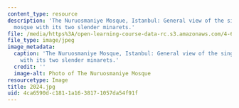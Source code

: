 ```yaml
---
content_type: resource
description: 'The Nuruosmaniye Mosque, Istanbul: General view of the single domed
  mosque with its two slender minarets.'
file: /media/https%3A/open-learning-course-data-rc.s3.amazonaws.com/4-614-religious-architecture-and-islamic-cultures-fall-2002/4ca6590dc1811a1638171057da54f91f_2024.jpg
file_type: image/jpeg
image_metadata:
  caption: 'The Nuruosmaniye Mosque, Istanbul: General view of the single domed mosque
    with its two slender minarets.'
  credit: ''
  image-alt: Photo of The Nuruosmaniye Mosque
resourcetype: Image
title: 2024.jpg
uid: 4ca6590d-c181-1a16-3817-1057da54f91f
---
```

